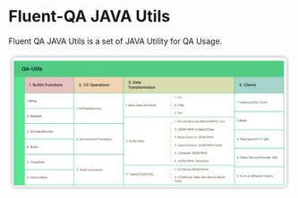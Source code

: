 # Fluent-QA JAVA Utils

Fluent QA JAVA Utils is a set of JAVA Utility for QA Usage.

![img.png](img.png)


